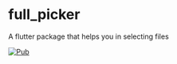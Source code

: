 # full_picker
A flutter package that helps you in selecting files

<a href="https://pub.dev/packages/full_picker"><img src="https://img.shields.io/pub/v/flutter_bloc.svg" alt="Pub"></a>